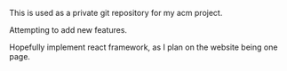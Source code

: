 This is used as a private git repository for my acm project.

Attempting to add new features.

Hopefully implement react framework, as I plan on the website being one page.
